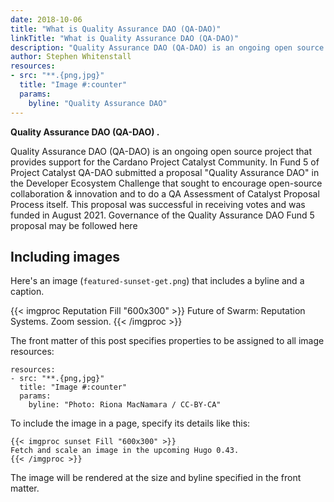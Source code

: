 ```yaml
---
date: 2018-10-06
title: "What is Quality Assurance DAO (QA-DAO)"
linkTitle: "What is Quality Assurance DAO (QA-DAO)"
description: "Quality Assurance DAO (QA-DAO) is an ongoing open source project that provides support for the Cardano Project Catalyst Community."
author: Stephen Whitenstall
resources:
- src: "**.{png,jpg}"
  title: "Image #:counter"
  params:
    byline: "Quality Assurance DAO"
---
```


**Quality Assurance DAO (QA-DAO) .**

Quality Assurance DAO (QA-DAO) is an ongoing open source project that provides support for the Cardano Project Catalyst Community. 
In Fund 5 of Project Catalyst QA-DAO submitted a proposal "Quality Assurance DAO" in the Developer Ecosystem Challenge that sought to encourage open-source collaboration & innovation and to do a QA Assessment of Catalyst Proposal Process itself. This proposal was successful in receiving votes and was funded in August 2021. Governance of the Quality Assurance DAO Fund 5 proposal may be followed here

## Including images

Here's an image (`featured-sunset-get.png`) that includes a byline and a caption.

{{< imgproc Reputation Fill "600x300" >}}
Future of Swarm: Reputation Systems. Zoom session.
{{< /imgproc >}}

The front matter of this post specifies properties to be assigned to all image resources:

```
resources:
- src: "**.{png,jpg}"
  title: "Image #:counter"
  params:
    byline: "Photo: Riona MacNamara / CC-BY-CA"
```

To include the image in a page, specify its details like this:

```
{{< imgproc sunset Fill "600x300" >}}
Fetch and scale an image in the upcoming Hugo 0.43.
{{< /imgproc >}}
```

The image will be rendered at the size and byline specified in the front matter.



